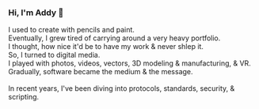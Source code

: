 ### Hi, I'm Addy 🌱

<p> I used to create with pencils and paint. <br>
Eventually, I grew tired of carrying around a very heavy portfolio. <br>
I thought, how nice it'd be to have my work & never shlep it. <br>
So, I turned to digital media. <br>
I played with photos, videos, vectors, 3D modeling & manufacturing, & VR. <br>
Gradually, software became the medium & the message. <br>
<br>
In recent years, I've been diving into protocols, standards, security, & scripting. <br></p>

